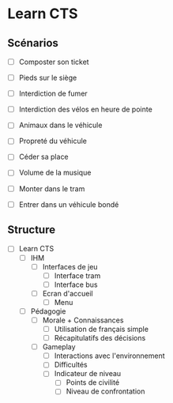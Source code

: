 # Learn CTS

## Scénarios
- [ ] Composter son ticket
- [ ] Pieds sur le siège
- [ ] Interdiction de fumer
- [ ] Interdiction des vélos en heure de pointe
- [ ] Animaux dans le véhicule
- [ ] Propreté du véhicule
- [ ] Céder sa place
- [ ] Volume de la musique
- [ ] Monter dans le tram
- [ ] Entrer dans un véhicule bondé


## Structure
- [ ] Learn CTS
    - [ ] IHM
        - [ ] Interfaces de jeu
            - [ ] Interface tram
            - [ ] Interface bus
        - [ ] Ecran d'accueil
            - [ ] Menu
    - [ ] Pédagogie
        - [ ] Morale + Connaissances
            - [ ] Utilisation de français simple
            - [ ] Récapitulatifs des décisions
        - [ ] Gameplay
            - [ ] Interactions avec l'environnement
            - [ ] Difficultés
            - [ ] Indicateur de niveau
                - [ ] Points de civilité
                - [ ] Niveau de confrontation
